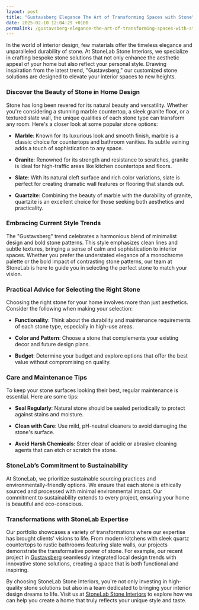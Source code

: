 ```yaml
---
layout: post
title: "Gustavsberg Elegance The Art of Transforming Spaces with Stone"
date: 2025-02-10 12:04:29 +0100
permalink: /gustavsberg-elegance-the-art-of-transforming-spaces-with-stone/
---
```



In the world of interior design, few materials offer the timeless elegance and unparalleled durability of stone. At StoneLab Stone Interiors, we specialize in crafting bespoke stone solutions that not only enhance the aesthetic appeal of your home but also reflect your personal style. Drawing inspiration from the latest trend, "Gustavsberg," our customized stone solutions are designed to elevate your interior spaces to new heights.

### Discover the Beauty of Stone in Home Design

Stone has long been revered for its natural beauty and versatility. Whether you're considering a stunning marble countertop, a sleek granite floor, or a textured slate wall, the unique qualities of each stone type can transform any room. Here's a closer look at some popular stone options:

- **Marble**: Known for its luxurious look and smooth finish, marble is a classic choice for countertops and bathroom vanities. Its subtle veining adds a touch of sophistication to any space.
  
- **Granite**: Renowned for its strength and resistance to scratches, granite is ideal for high-traffic areas like kitchen countertops and floors.

- **Slate**: With its natural cleft surface and rich color variations, slate is perfect for creating dramatic wall features or flooring that stands out.

- **Quartzite**: Combining the beauty of marble with the durability of granite, quartzite is an excellent choice for those seeking both aesthetics and practicality.

### Embracing Current Style Trends

The "Gustavsberg" trend celebrates a harmonious blend of minimalist design and bold stone patterns. This style emphasizes clean lines and subtle textures, bringing a sense of calm and sophistication to interior spaces. Whether you prefer the understated elegance of a monochrome palette or the bold impact of contrasting stone patterns, our team at StoneLab is here to guide you in selecting the perfect stone to match your vision.

### Practical Advice for Selecting the Right Stone

Choosing the right stone for your home involves more than just aesthetics. Consider the following when making your selection:

- **Functionality**: Think about the durability and maintenance requirements of each stone type, especially in high-use areas.

- **Color and Pattern**: Choose a stone that complements your existing decor and future design plans.

- **Budget**: Determine your budget and explore options that offer the best value without compromising on quality.

### Care and Maintenance Tips

To keep your stone surfaces looking their best, regular maintenance is essential. Here are some tips:

- **Seal Regularly**: Natural stone should be sealed periodically to protect against stains and moisture.

- **Clean with Care**: Use mild, pH-neutral cleaners to avoid damaging the stone's surface.

- **Avoid Harsh Chemicals**: Steer clear of acidic or abrasive cleaning agents that can etch or scratch the stone.

### StoneLab’s Commitment to Sustainability

At StoneLab, we prioritize sustainable sourcing practices and environmentally-friendly options. We ensure that each stone is ethically sourced and processed with minimal environmental impact. Our commitment to sustainability extends to every project, ensuring your home is beautiful and eco-conscious.

### Transformations with StoneLab Expertise

Our portfolio showcases a variety of transformations where our expertise has brought clients' visions to life. From modern kitchens with sleek quartz countertops to rustic bathrooms featuring slate walls, our projects demonstrate the transformative power of stone. For example, our recent project in [Gustavsberg](https://stonelab.se) seamlessly integrated local design trends with innovative stone solutions, creating a space that is both functional and inspiring.

By choosing StoneLab Stone Interiors, you're not only investing in high-quality stone solutions but also in a team dedicated to bringing your interior design dreams to life. Visit us at [StoneLab Stone Interiors](https://stonelab.se) to explore how we can help you create a home that truly reflects your unique style and taste.